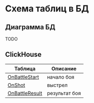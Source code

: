 # Схема таблиц в БД

## Диаграмма БД
TODO

## ClickHouse
| Таблица                                            | Описание      |
| -------------------------------------------------- | ------------- |
| [OnBattleStart](/tables/events/OnBattleStart.md)   | начало боя    |
| [OnShot](/tables/events/OnShot.md)                 | выстрел       |
| [OnBattleResult](/tables/events/OnBattleResult.md) | результат боя |
